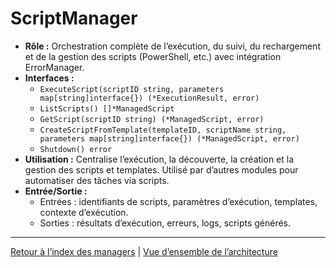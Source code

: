 # ScriptManager

- **Rôle :** Orchestration complète de l’exécution, du suivi, du rechargement et de la gestion des scripts (PowerShell, etc.) avec intégration ErrorManager.
- **Interfaces :**
  - `ExecuteScript(scriptID string, parameters map[string]interface{}) (*ExecutionResult, error)`
  - `ListScripts() []*ManagedScript`
  - `GetScript(scriptID string) (*ManagedScript, error)`
  - `CreateScriptFromTemplate(templateID, scriptName string, parameters map[string]interface{}) (*ManagedScript, error)`
  - `Shutdown() error`
- **Utilisation :** Centralise l’exécution, la découverte, la création et la gestion des scripts et templates. Utilisé par d’autres modules pour automatiser des tâches via scripts.
- **Entrée/Sortie :**
  - Entrées : identifiants de scripts, paramètres d’exécution, templates, contexte d’exécution.
  - Sorties : résultats d’exécution, erreurs, logs, scripts générés.

---

[Retour à l’index des managers](INDEX.md) | [Vue d’ensemble de l’architecture](../ARCHITECTURE/ecosystem-overview.md)
